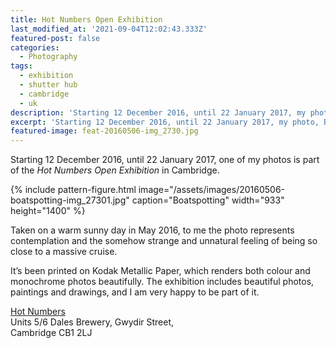 ```yaml
---
title: Hot Numbers Open Exhibition
last_modified_at: '2021-09-04T12:02:43.333Z'
featured-post: false
categories:
  - Photography
tags:
  - exhibition
  - shutter hub
  - cambridge
  - uk
description: 'Starting 12 December 2016, until 22 January 2017, my photo, Boatspotting, is part of the Hot Numbers Open Exhibition in Cambridge.'
excerpt: 'Starting 12 December 2016, until 22 January 2017, my photo, Boatspotting, is part of the Hot Numbers Open Exhibition in Cambridge.'
featured-image: feat-20160506-img_2730.jpg
---
```

<p class="lead">Starting 12 December 2016, until 22 January 2017, one of my photos is part of the <em>Hot Numbers Open Exhibition</em> in Cambridge.</p>

{% include pattern-figure.html image="/assets/images/20160506-boatspotting-img_27301.jpg" caption="Boatspotting" width="933" height="1400" %}

Taken on a warm sunny day in May 2016, to me the photo represents contemplation and the somehow strange and unnatural feeling of being so close to a massive cruise.

It’s been printed on Kodak Metallic Paper, which renders both colour and monochrome photos beautifully. The exhibition includes beautiful photos, paintings and drawings, and I am very happy to be part of it.

<p class="detached"><a href="https://hotnumberscoffee.co.uk/gwydir-st/" target="_blank" rel="noopener">Hot Numbers</a><br>
Units 5/6 Dales Brewery, Gwydir Street,<br>
Cambridge CB1 2LJ</p>
